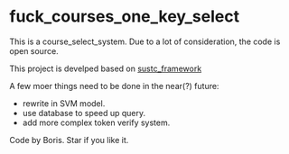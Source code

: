 # fuck_courses_one_key_select

This is a course_select_system. Due to a lot of consideration, the code is open source.

This project is develped based on [sustc_framework](https://github.com/BorisChenCZY/sustc_framework)

A few moer things need to be done in the near(?) future:

- rewrite in SVM model.
- use database to speed up query.
- add more complex token verify system.

Code by Boris.
Star if you like it.
